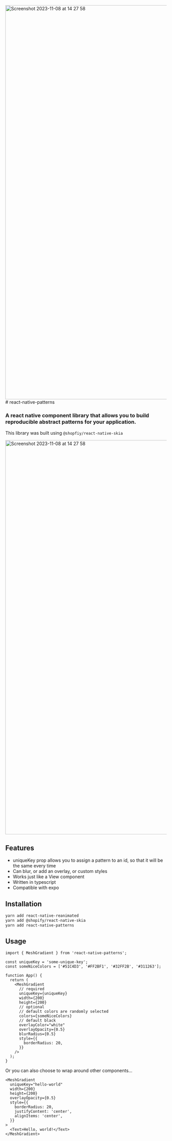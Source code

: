 <img width="1226" alt="Screenshot 2023-11-08 at 14 27 58" src="https://github.com/lewiscasewell/react-native-patterns/assets/64678409/c294906d-dcf4-4a6d-baf8-fb145b1137f3"># react-native-patterns

### A react native component library that allows you to build reproducible abstract patterns for your application.
This library was built using `@shopfiy/react-native-skia`

<img width="1226" alt="Screenshot 2023-11-08 at 14 27 58" src="https://github.com/lewiscasewell/react-native-patterns/assets/64678409/48ea08fb-83a4-4417-af55-dc88ab42b714">

## Features
- uniqueKey prop allows you to assign a pattern to an id, so that it will be the same every time
- Can blur, or add an overlay, or custom styles
- Works just like a View component
- Written in typescript
- Compatible with expo

## Installation

```bash
yarn add react-native-reanimated
yarn add @shopify/react-native-skia
yarn add react-native-patterns
```

## Usage

```tsx
import { MeshGradient } from 'react-native-patterns';

const uniqueKey = 'some-unique-key';
const someNiceColors = ['#51C4D3', '#FF2BF1', '#32FF2B', '#311263'];

function App() {
  return (
    <MeshGradient
      // required
      uniqueKey={uniqueKey}
      width={200}
      height={200}
      // optional
      // default colors are randomly selected
      colors={someNiceColors}
      // default black
      overlayColor="white"
      overlayOpacity={0.5}
      blurRadius={0.5}
      style={{
        borderRadius: 20,
      }}
    />
  );
}
```

Or you can also choose to wrap around other components…

```tsx
<MeshGradient
  uniqueKey="hello-world"
  width={200}
  height={200}
  overlayOpacity={0.5}
  style={{
    borderRadius: 20,
    justifyContent: 'center',
    alignItems: 'center',
  }}
>
  <Text>Hello, world!</Text>
</MeshGradient>
```
